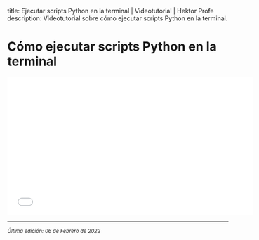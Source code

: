 title: Ejecutar scripts Python en la terminal | Videotutorial | Hektor Profe
description: Videotutorial sobre cómo ejecutar scripts Python en la terminal.

# Cómo ejecutar scripts Python en la terminal

<div class='embed-container'><iframe width="560" height="315" src="/cdn/videoteca/2022/002.mp4" title="Video player" frameborder="0" allow="accelerometer; autoplay; clipboard-write; encrypted-media; gyroscope; picture-in-picture" allowfullscreen></iframe></div>

___
<small class="edited"><i>Última edición: 06 de Febrero de 2022</i></small>